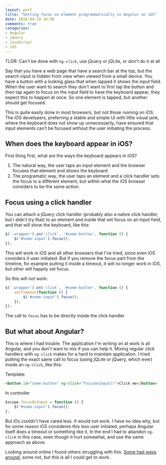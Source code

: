 ```yaml
---
layout: post
title: "Setting focus on element programmatically in Angular on iOS"
date: 2016-04-19 16:50
comments: true
categories: 
- Angular
- jQuery
- JavaScript
- iOS
---
```


TLDR: Can't be done with `ng-click`, use jQuery or jQLite, or don't do it at all

Say that you have a web page that have a search bar at the top, but the search input is hidden from view when viewed from a small device. You have a button with a looking glass that when tapped it shows the input field. When the user want to search they don't want to first tap the button and then tap again to focus on the input field to have the keyboard appear, they expect this to happen at once. So one element is tapped, but another should get focused.

This is quite easily done in most browsers, but not those running on iOS. The iOS developers, preferring a stable and simple UI with little visual jank, where the keyboard does not show up unnecessarily, have ensured that input elements can’t be focused without the user initiating the process.

When does the keyboard appear in iOS?
---------------------------
First thing first, what are the ways the keyboard appears in iOS?

1. The natural way, the user taps an input element and the browser focuses that element and shows the keyboard
2. The programatic way, the user taps an element and a click handler sets the focus to a different element, but within what the iOS browser considers to be the same action.

Focus using a click handler
---------------------------
You can attach a jQuery click handler (probably also a native click handler, but I didn't try that) to an element and inside that set focus on an input field, and that will show the keyboard, like this:

```js
$('.wrapper').on('click', '#some-button', function () {
    $('#some-input').focus();
});
```

This will work in iOS and all other browsers that I've tried, since even iOS considers it user initiated. But if you remove the focus part from the timeline, for example putting it inside a timeout, it will no longer work in iOS, but other will happily set focus.

So this will *not* work:

```js
$('.wrapper').on('click', '#some-button', function () {
    setTimeout(function () {
        $('#some-input').focus();
    });
});
```

The call to `focus` has to be directly inside the click handler

But what about Angular?
-----------------------
This is where I had trouble. The application I'm writing on at work is all Angular, and you don't want to mix if you can help it. Mixing regular click handlers with `ng-click` makes for a hard to maintain application. 
I tried putting the exact same call to focus (using jQLite or jQuery, which ever) inside an `ng-click`, like this:

Template:
```html
<button id="some-button" ng-click="focusOnInput()">Click me</button>

```
In controller
```js
$scope.focusOnInput = function () {
    $('#some-input').focus();
};
```

But iOs couldn't have cared less. It would not work. I have no idea why, but for some reason iOS consideres this less user initiated, perhaps Angular itself does a timeout or something like it.
In the end I had to abandon `ng-click` in this case, even though it hurt somewhat, and use the same approach as above.

Looking around online I found others struggling with this. [Some had ways around](http://stackoverflow.com/questions/12204571/mobile-safari-javascript-focus-method-on-inputfield-only-works-with-click), some not, but this is all I could get to work.